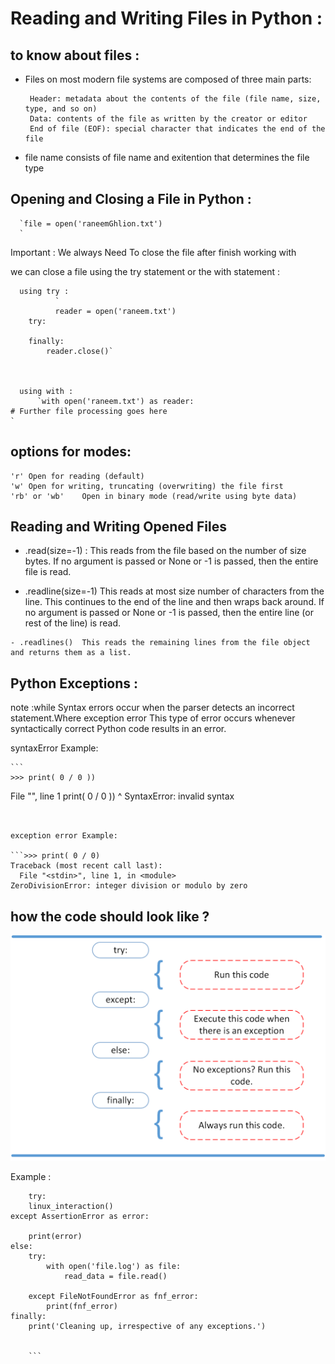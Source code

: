 # Reading and Writing Files in Python :


## to know about files :

-  Files on most modern file systems are composed of three main parts:

        Header: metadata about the contents of the file (file name, size, type, and so on)
        Data: contents of the file as written by the creator or editor
        End of file (EOF): special character that indicates the end of the file
- file name consists of file name and exitention that determines the file type

## Opening and Closing a File in Python :

      `file = open('raneemGhlion.txt')
      `

Important : We always Need To close the file after finish working with

 we can close a file using the try statement or the with statement :

      using try :
              `
              reader = open('raneem.txt')
        try:

        finally:
            reader.close()`



      using with :
          `with open('raneem.txt') as reader:
    # Further file processing goes here
    `


## options for modes:

    'r'	Open for reading (default)
    'w'	Open for writing, truncating (overwriting) the file first
    'rb' or 'wb'	Open in binary mode (read/write using byte data)



## Reading and Writing Opened Files


   - .read(size=-1)	:
            This reads from the file based on the number of size bytes. If no argument is passed or None or -1 is passed, then the entire file is read.

   - .readline(size=-1)	This reads at most size number of characters from the line. This continues to the       end of the line and then wraps back around.
      If no argument is passed or None or -1 is passed, then the entire line (or rest of the line) is read.

    - .readlines()	This reads the remaining lines from the file object and returns them as a list.


## Python Exceptions :
  note :while Syntax errors occur when the parser detects an incorrect statement.Where exception error This type of error occurs whenever syntactically correct Python code results in an error.

syntaxError Example:


    ```
    >>> print( 0 / 0 ))
  File "<stdin>", line 1
    print( 0 / 0 ))
                  ^
SyntaxError: invalid syntax

```


exception error Example:

```>>> print( 0 / 0)
Traceback (most recent call last):
  File "<stdin>", line 1, in <module>
ZeroDivisionError: integer division or modulo by zero
```




## how the code should look like ?

![image](/401/try_except_else_finally.webp)


Example :

```
    try:
    linux_interaction()
except AssertionError as error:

    print(error)
else:
    try:
        with open('file.log') as file:
            read_data = file.read()

    except FileNotFoundError as fnf_error:
        print(fnf_error)
finally:
    print('Cleaning up, irrespective of any exceptions.')


    ```



